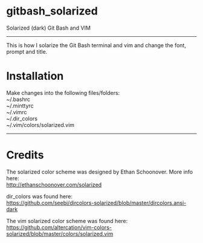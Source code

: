# gitbash_solarized
Solarized (dark) Git Bash and VIM

<hr>

This is how I solarize the Git Bash terminal and vim and change the font, prompt and title. 

# Installation
Make changes into the following files/folders:</br>
~/.bashrc</br>
~/.minttyrc</br>
~/.vimrc</br>
~/.dir_colors</br>
~/.vim/colors/solarized.vim</br>


<hr>

# Credits
The solarized color scheme was designed by Ethan Schoonover. More info here:</br>
http://ethanschoonover.com/solarized</br>

dir_colors was found here:</br>
https://github.com/seebi/dircolors-solarized/blob/master/dircolors.ansi-dark</br>

The vim solarized color scheme was found here:</br>
https://github.com/altercation/vim-colors-solarized/blob/master/colors/solarized.vim</br>
